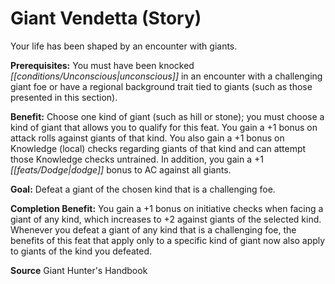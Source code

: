 ﻿---
cssclass: [feats]

---
# Giant Vendetta (Story)

Your life has been shaped by an encounter with giants.

**Prerequisites:** You must have been knocked _[[conditions/Unconscious|unconscious]]_ in an encounter with a challenging giant foe or have a regional background trait tied to giants (such as those presented in this section).

**Benefit:** Choose one kind of giant (such as hill or stone); you must choose a kind of giant that allows you to qualify for this feat. You gain a +1 bonus on attack rolls against giants of that kind. You also gain a +1 bonus on Knowledge (local) checks regarding giants of that kind and can attempt those Knowledge checks untrained. In addition, you gain a +1 _[[feats/Dodge|dodge]]_ bonus to AC against all giants.

**Goal:** Defeat a giant of the chosen kind that is a challenging foe.

**Completion Benefit:** You gain a +1 bonus on initiative checks when facing a giant of any kind, which increases to +2 against giants of the selected kind. Whenever you defeat a giant of any kind that is a challenging foe, the benefits of this feat that apply only to a specific kind of giant now also apply to giants of the kind you defeated.

**Source** Giant Hunter's Handbook